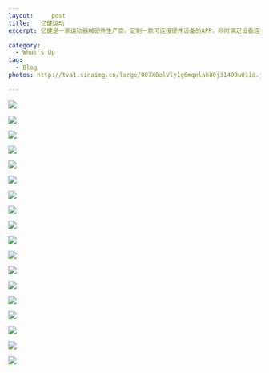 ```yaml
---
layout:     post
title:   亿健运动
excerpt: 亿健是一家运动器械硬件生产商，定制一款可连接硬件设备的APP，同时满足设备连接、社交、课程、游戏等体验。

category:
  - What's Up
tag:
  - Blog
photos: http://tva1.sinaimg.cn/large/007X8olVly1g6mqelah80j31400u011d.jpg

---
```




![](http://tva1.sinaimg.cn/large/007X8olVly1g6nr9uq1jvg318g0ox7wj.gif)

![](http://tva1.sinaimg.cn/large/007X8olVly1g6ncwivfsij318g0qn4qp.jpg)

![](http://tva1.sinaimg.cn/large/007X8olVly1g6nqu5grubj318g0n1abs.jpg)

![](http://tva1.sinaimg.cn/large/007X8olVly1g6nqv2xksoj315e0u0tbw.jpg)

![](http://tva1.sinaimg.cn/large/007X8olVly1g6nqvz0321j30u0170adv.jpg)

![](http://tva1.sinaimg.cn/large/007X8olVly1g6nqy5p22zj318g0s1489.jpg)

![](http://tva1.sinaimg.cn/large/007X8olVly1g6nqzc4jv3j318g0tstdy.jpg)

![](http://tva1.sinaimg.cn/large/007X8olVly1g6nr07pf6mj312q0u0tcz.jpg)

![](http://tva1.sinaimg.cn/large/007X8olVly1g6nr13dxuij312q0u03z6.jpg)

![](http://tva1.sinaimg.cn/large/007X8olVly1g6nr1gurlzj318g0nmads.jpg)

![](http://tva1.sinaimg.cn/large/007X8olVly1g6nr1z1dhhj30ys0u0q7s.jpg)

![](http://tva1.sinaimg.cn/large/007X8olVly1g6nr2htu27j318g0tk774.jpg)

![](http://tva1.sinaimg.cn/large/007X8olVly1g6nr33a7tsj30u00u679n.jpg)

![](http://tva1.sinaimg.cn/large/007X8olVly1g6nr3iqgfmj30u015210o.jpg)

![](http://tva1.sinaimg.cn/large/007X8olVly1g6nr4b16s2j311f0u07a9.jpg)

![](http://tva1.sinaimg.cn/large/007X8olVly1g6nr62c1bpj30u01dajxv.jpg)

![](http://tva1.sinaimg.cn/large/007X8olVly1g6nr6jd4jxj318g0tfjyg.jpg)

![](http://tva1.sinaimg.cn/large/007X8olVly1g6ng8ppi2vj30u03linnr.jpg)

